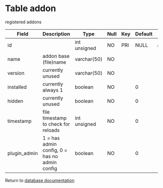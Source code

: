 Table addon
===========

registered addons

| Field        | Description                                   | Type         | Null | Key | Default | Extra          |
| ------------ | --------------------------------------------- | ------------ | ---- | --- | ------- | -------------- |
| id           |                                               | int unsigned | NO   | PRI | NULL    | auto_increment |
| name         | addon base (file)name                         | varchar(50)  | NO   |     |         |                |
| version      | currently unused                              | varchar(50)  | NO   |     |         |                |
| installed    | currently always 1                            | boolean      | NO   |     | 0       |                |
| hidden       | currently unused                              | boolean      | NO   |     | 0       |                |
| timestamp    | file timestamp to check for reloads           | int unsigned | NO   |     | 0       |                |
| plugin_admin | 1 = has admin config, 0 = has no admin config | boolean      | NO   |     | 0       |                |

Return to [database documentation](help/database)
